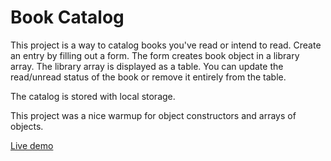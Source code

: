# Book Catalog


This project is a way to catalog books you've read or intend to read. Create an entry by filling out a form. The form creates book object in a library array. The library array is displayed as a table. You can update the read/unread status of the book or remove it entirely from the table.

The catalog is stored with local storage. 

This project was a nice warmup for object constructors and arrays of objects. 

[Live demo](https://rawcdn.githack.com/rypmaloney/book-logger/a45b683d1c65b6b7024188a8124da7954ec3c9ae/index.html)